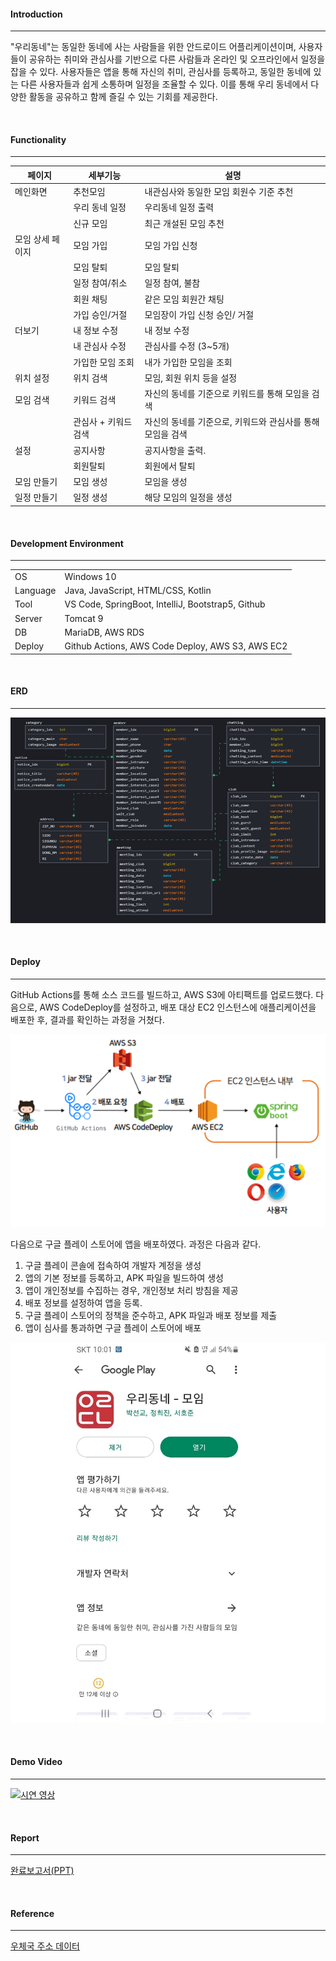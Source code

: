 #### **Introduction**

---

"우리동네"는 동일한 동네에 사는 사람들을 위한 안드로이드 어플리케이션이며, 사용자들이 공유하는
취미와 관심사를 기반으로 다른 사람들과 온라인 및 오프라인에서 일정을 잡을 수 있다.
사용자들은 앱을 통해 자신의 취미, 관심사를 등록하고, 동일한 동네에 있는 다른 사용자들과
쉽게 소통하며 일정을 조율할 수 있다.
이를 통해 우리 동네에서 다양한 활동을 공유하고 함께 즐길 수 있는 기회를 제공한다.

<br>

#### **Functionality**

---

| 페이지           | 세부기능             | 설명                                                       |
| ---------------- | -------------------- | ---------------------------------------------------------- |
| 메인화면         | 추천모임             | 내관심사와 동일한 모임 회원수 기준 추천                    |
|                  | 우리 동네 일정       | 우리동네 일정 출력                                         |
|                  | 신규 모임            | 최근 개설된 모임 추천                                      |
| 모임 상세 페이지 | 모임 가입            | 모임 가입 신청                                             |
|                  | 모임 탈퇴            | 모임 탈퇴                                                  |
|                  | 일정 참여/취소       | 일정 참여, 불참                                            |
|                  | 회원 채팅            | 같은 모임 회원간 채팅                                      |
|                  | 가입 승인/거절       | 모임장이 가입 신청 승인/ 거절                              |
| 더보기           | 내 정보 수정         | 내 정보 수정                                               |
|                  | 내 관심사 수정       | 관심사를 수정 (3~5개)                                      |
|                  | 가입한 모임 조회     | 내가 가입한 모임을 조회                                    |
| 위치 설정        | 위치 검색            | 모임, 회원 위치 등을 설정                                  |
| 모임 검색        | 키워드 검색          | 자신의 동네를 기준으로 키워드를 통해 모임을 검색           |
|                  | 관심사 + 키워드 검색 | 자신의 동네를 기준으로, 키워드와 관심사를 통해 모임을 검색 |
| 설정             | 공지사항             | 공지사항을 출력.                                           |
|                  | 회원탈퇴             | 회원에서 탈퇴                                              |
| 모임 만들기      | 모임 생성            | 모임을 생성                                                |
| 일정 만들기      | 일정 생성            | 해당 모임의 일정을 생성                                    |

<br>

#### **Development Environment**

---

<table>
  <tbody>
    <tr>
      <td>OS</td>
      <td>Windows 10</td>
    </tr>
    <tr>
      <td>Language</td>
      <td>Java, JavaScript, HTML/CSS, Kotlin</td>
    </tr>
    <tr>
      <td>Tool</td>
      <td>VS Code, SpringBoot, IntelliJ, Bootstrap5, Github</td>
    </tr>
    <tr>
      <td>Server</td>
      <td>Tomcat 9</td>
    </tr>
    <tr>
      <td>DB</td>
      <td>MariaDB, AWS RDS</td>
    </tr>
    <tr>
      <td>Deploy</td>
      <td>Github Actions, AWS Code Deploy, AWS S3, AWS EC2</td>
    </tr>
  </tbody>
</table>

<br>

#### **ERD**

---

![Figure1](/README/Figure1.png)

<br>

#### **Deploy**

---

GitHub Actions를 통해 소스 코드를 빌드하고, AWS S3에 아티팩트를 업로드했다. 다음으로, AWS CodeDeploy를 설정하고, 배포 대상 EC2 인스턴스에 애플리케이션을 배포한 후, 결과를 확인하는 과정을 거쳤다.

![Figure2](/README/Figure2.PNG)

다음으로 구글 플레이 스토어에 앱을 배포하였다. 과정은 다음과 같다.

1. 구글 플레이 콘솔에 접속하여 개발자 계정을 생성
2. 앱의 기본 정보를 등록하고, APK 파일을 빌드하여 생성
3. 앱이 개인정보를 수집하는 경우, 개인정보 처리 방침을 제공
4. 배포 정보를 설정하여 앱을 등록.
5. 구글 플레이 스토어의 정책을 준수하고, APK 파일과 배포 정보를 제출
6. 앱이 심사를 통과하면 구글 플레이 스토어에 배포

![Figure3](/README/Figure3.jpg)

<br>

#### **Demo Video**

---

[![시연 영상](http://img.youtube.com/vi/99-g5Yfwi38/0.jpg)](https://www.youtube.com/watch?v=99-g5Yfwi38)

<br>

#### **Report**

---

[완료보고서(PPT)](https://github.com/Heejinee3/Ulidongne-App/blob/main/Docs/Report.pdf)

<br>

#### **Reference**

---

[우체국 주소 데이터](https://www.epost.go.kr/search/zipcode/cmzcd002k01.jsp)
